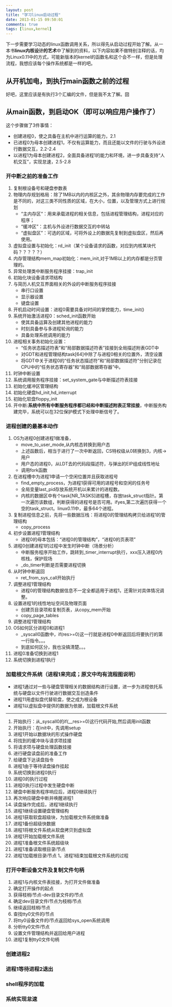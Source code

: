 ```yaml
---
layout: post
title: "学习linux启动过程"
date: 2013-01-15 09:50:01
comments: true
tags: [linux,kernel]
---
```

下一步需要学习动态的linux函数调用关系，所以得先从启动过程开始了解。从一本书**linux内核设计的艺术**中了解到的资料，以下内容如果不做特别注释的话，均为Linux0.11中的方式，可能新版本的kernel的函数名和这个会不一样，但是处理流程，我想应该每个操作系统都是一样的吧。

<!--more-->

## 从开机加电，到执行main函数之前的过程
好吧，这里应该是有执行3个汇编的文件，但是我不太了解。囧

## 从main函数，到启动OK（即可以响应用户操作了）
这个步骤做了3件事情：

* 创建进程0，使之具备在主机中进行运算的能力，2.1
* 已进程0为母本创建进程1，不仅有运算能力，而且还能以文件的行驶与外设进行数据交互，2.2-2.4
* 以进程1为母本创建进程2，全面具备进程1的能力和环境，进一步具备支持“人机交互”，实现怠速，2.5-2.8
 
### 开中断之前的准备工作
 1. 复制根设备号和硬盘参数表
 1. 物理内存规划格局：除了1MB以内的内核区之外，其余物理内存要完成的工作是不同的，对这三类不同性质的区域，在大小，位置，以及管理方式上进行规划
 	* “主内存区“：用来承载进程的相关信息，包括进程管理结构，进程对应的程序；
 	* “缓冲区”：主机与外设进行数据交互的中转站
 	* “虚拟盘区”：可选的区域，可将外设上的数据先复制到虚拟盘区，然后再使用。
 1. 虚拟盘设置与初始化：rd_init（某个设备请求的函数，对应到内核某块代码？？？？？）
 1. 内存管理结构mem_map初始化：mem_init,对于1MB以上的内存都是分页管理的。
 1. 异常处理类中断服务程序挂接：trap_init
 1. 初始化块设备请求项结构
 1. 与简历人机交互界面相关的外设的中断服务程序挂接
 	* 串行口设置
 	* 显示器设置
 	* 键盘设置
 1. 开机启动时间设置：进程0需要具备对时间的掌控能力，time_init()
 1. 系统开始激活进程0：sched_init函数开始
 	* 使其具备运算及创建其他进程的能力
 	* 时刻具备参与多进程轮询的能力
 	* 具备处理系统调用的能力
 1. 进程相关事务初始化设置：
 	* “任务状态描述符表”和“局部数据描述符表”挂接到全局描述附表GDT中
	* 对GDT和进程管理结构task[64]中除了与进程0相关的位置外，清空设置
	* 将GDT中关于进程0的“任务状态描述符”和“局部数据描述符”分别记录在CPU中的“任务状态寄存器”和“局部数据寄存器”中。
 1. 时钟中断设置
 1. 系统调用服务程序挂接：set_system_gate与中断描述符表挂接
 1. 初始化缓冲区管理结构
 1. 初始化硬盘hd_init,hd_interrupt
 1. 初始化软盘floppy_init
 1. 开中断:**系统中所有中断服务程序都已经和中断描述附表正常挂接**，中断服务构建完毕，系统可以在32位保护模式下处理中断信号了。


### 进程创建的最基本动作

 1. OS为进程0创建进程1做准备，
 	* move_to_user_mode,从内核态转换到用户态
 	* 上述函数后，相当于进行了一次中断返回，CS特权级从0转换到3，内核&rarr;用户
 	* 用户态的进程0，从LDT去的代码段描述符，与弹出的EIP组成线性地址
 	* 调用fork函数
 1. 在进程槽中为进程1申请一个空闲位置并且获取进程号
 	* find_empty_process，为进程1获得可用的进程号和空闲的任务号
 	* 全局变量last_pid存放系统开机以来累计的进程数。
 	* 内核的数据区中有个task[NR_TASKS]进程槽，存放task_struct指针。第一次遍历该数组，判断获得的进程号是否可用。ifyes,第二次遍历获得一个空的task_struct。linux0.11中，最多64个进程。
 1. 复制进程信息之前，先将一些数据压栈：将进程0的管理结构拷贝给进程1的管理结构
 	* copy_process
 1. 初步设置进程1管理结构
 	* 进程0的母本包括：“进程0的管理结构”，“进程0的页表项”
 1. 进程0创建进程1的过程中发生时钟中断（场景分析）
 	* 中断服务程序开始工作，跳转到_timer_interrupt执行，xxx压入进程0内核栈，保护现场
 	* _do_timer判断是否需要进程切换
 1. 从时钟中断返回
 	* ret_from_sys_call开始执行
 1. 调整进程1管理结构
 	* 进程0的管理结构数据信息不一定全都适用于进程1，还需针对具体情况调整。
 1. 设置进程1的线性地址空间及物理页面
 	* 创建页目录项和复制页表，从copy_mem开始
 	* copy_page_tables
 1. 调整进程1管理结构
 1. OS如何区分进程0和进程1
 	* _syscall0函数中，if(res>=0)这一行就是进程0中断返回后将要执行的第一行指令。。。
 	* 到底如何区分，我也没搞清楚。。。
 1. 进程0准备切换到进程1
 1. 系统切换到进程1执行


### 加载根文件系统（进程1来完成；原文中均有流程图说明）
 * 进程1通过对一些与硬盘管理相关的数据结构进行设置，进一步为进程依托系统与硬盘以文件行驶进行数据交互创造条件
 * 进程11用虚拟盘代替软盘，使之成为根设备
 * 进程1以虚拟盘中提供的数据为依据，加载根文件系统

--- 
 1. 开始执行：从_syscall0的if(__res>=0)这行代码开始,然后调用init函数
 1. 开始执行：在init中，先调用setup
 1. 进程1开始以数据块的形式操作硬盘
 1. 将找到的缓冲块与请求项挂接
 1. 将请求项与硬盘处理函数挂接
 1. 进行硬盘读盘前的准备工作
 1. 给硬盘下达读盘指令
 1. 进程1由于等待读盘操作挂起
 1. 系统切换到进程0执行
 1. 进程0的执行过程
 1. 进程0执行过程中发生硬盘中断
 1. 硬盘中断服务程序响应后，进程0继续执行
 1. 再次响应硬盘中断并唤醒进程1
 1. 读盘操作完成后，进程1继续执行
 1. 进程1继续设置硬盘管理结构
 1. 进程1获取软盘超级块，为加载根文件系统做准备
 1. 进程1备份超级快数据
 1. 进程1将根文件系统从软盘拷贝到虚拟盘
 1. 进程1开始加载根文件系统
 1. 进程1准备根文件系统超级块
 1. 进程1准备读取根目录i节点
 1. 进程1加载根目录i节点
 1。进程1结束加载根文件系统的过程

### 打开中断设备文件及复制文件句柄
 1. 进程1与内核文件表挂接，为打开文件做准备
 1. 确定打开操作的起点
 1. 获得枝梢i节点-dev目录文件的i节点
 1. 确定dev目录文件i节点为枝梢i节点
 1. 继续返回枝梢i节点
 1. 查找tty0文件的i节点
 1. 将tty0设备文件的i节点返回给sys_open系统调用
 1. 分析tty0文件i节点
 1. 设置文件管理结构并返回给用户进程
 1. 进程1复制tty0文件句柄

### 创建进程2


### 进程1等待进程2退出


### shell程序的加载


### 系统实现怠速
